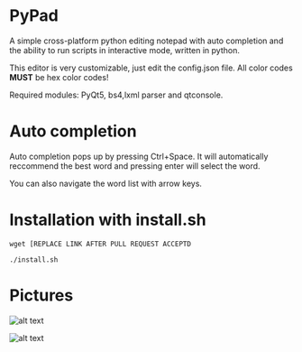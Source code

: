 # PyPad
A simple cross-platform python editing notepad with auto completion and the ability to run scripts in interactive mode, written in python.

This editor is very customizable, just edit the config.json file. All color codes  **MUST** be hex color codes!

Required modules: PyQt5, bs4,lxml parser and qtconsole.
# Auto completion

Auto completion pops up by pressing Ctrl+Space. It will automatically reccommend the best word and pressing enter will select the word.

You can also navigate the word list with arrow keys.

# Installation with install.sh

```wget [REPLACE LINK AFTER PULL REQUEST ACCEPTD```

```./install.sh```

# Pictures

![alt text](https://raw.githubusercontent.com/Fuchsiaff/as/master/pypadpic.gif)

![alt text](https://raw.githubusercontent.com/Fuchsiaff/as/master/pypadpic2.gif)
